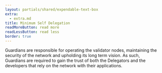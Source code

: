 ```yaml
---
layout: partials/shared/expendable-text-box
extra:
  - extra.md
title: Minimum Self Delegation
readMoreButton: read more
readLessButton: read less
border: true
---
```


Guardians are responsible for operating the validator nodes, maintaining the security of the network and upholding its long term vision. As such, Guardians are required to gain the trust of both the Delegators and the developers that rely on the network with their applications.
